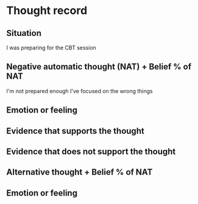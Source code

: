 # Thought record
## Situation
I was preparing for the CBT session

## Negative automatic thought (NAT) + Belief % of NAT	
I'm not prepared enough
I've focused on the wrong things

## Emotion or feeling

## Evidence that supports the thought

## Evidence that does not support the thought

## Alternative thought + Belief % of NAT

## Emotion or feeling
